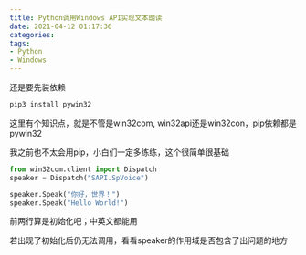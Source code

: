 ```yaml
---
title: Python调用Windows API实现文本朗读
date: 2021-04-12 01:17:36
categories:
tags:
- Python
- Windows
---
```


还是要先装依赖

```bash
pip3 install pywin32
```
这里有个知识点，就是不管是win32com, win32api还是win32con，pip依赖都是pywin32

我之前也不太会用pip，小白们一定多练练，这个很简单很基础

```python
from win32com.client import Dispatch
speaker = Dispatch("SAPI.SpVoice")

speaker.Speak("你好，世界！")
speaker.Speak("Hello World!")

```
前两行算是初始化吧；中英文都能用

若出现了初始化后仍无法调用，看看speaker的作用域是否包含了出问题的地方
